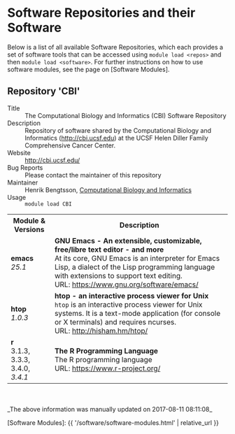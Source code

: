<!--
WARNING: do _not_ update this file; it is automatically generated from software-repositories.md.rsp and will be overwritten.
-->


# Software Repositories and their Software

Below is a list of all available Software Repositories, which each provides a set of software tools that can be accessed using `module load <repos>` and then `module load <software>`.  For further instructions on how to use software modules, see the page on [Software Modules].


## Repository 'CBI'

<dl>
<dt>Title</dt>
<dd>
The Computational Biology and Informatics (CBI) Software Repository
</dd>
<dt>Description</dt>
<dd>
Repository of software shared by the  Computational Biology and Informatics (<a href="http://cbi.ucsf.edu">http://cbi.ucsf.edu</a>) at the UCSF Helen Diller Family Comprehensive Cancer Center.
</dd>
<dt>Website</dt>
<dd>
 <a href="http://cbi.ucsf.edu/">http://cbi.ucsf.edu/</a>
</dd>
<dt>Bug Reports</dt>
<dd>
  Please contact the maintainer of this repository
</dd>
<dt>Maintainer</dt>
<dd>
  Henrik Bengtsson, <a href="http://cbi.ucsf.edu/">Computational Biology and Informatics</a>
</dd>
<dt>Usage</dt>
<dd>
  <code>module load CBI</code>
</dd>
</dl>

<table>
 <tr>
  <th>Module &amp; Versions</th>
  <th>Description</th>
 </tr>
  
 <tr>
  <td>
  <strong>emacs</strong><br>
  <em>25.1</em>
  </td>
  <td>
  <strong>GNU Emacs - An extensible, customizable, free/libre text editor - and more</strong><br>
  At its core, GNU Emacs is an interpreter for Emacs Lisp, a dialect of the Lisp programming language with extensions to support text editing.<br>
  URL: <a href="https://www.gnu.org/software/emacs/">https://www.gnu.org/software/emacs/</a><br>
  </td>
 </tr>

 <tr>
  <td>
  <strong>htop</strong><br>
  <em>1.0.3</em>
  </td>
  <td>
  <strong>htop - an interactive process viewer for Unix</strong><br>
  <code>htop</code> is an interactive process viewer for Unix systems. It is a text-mode application (for console or X terminals) and requires ncurses.<br>
  URL: <a href="http://hisham.hm/htop/">http://hisham.hm/htop/</a><br>
  </td>
 </tr>
  
 <tr>
  <td>
  <strong>r</strong><br>
  3.1.3, 3.3.3, 3.4.0, <em>3.4.1</em>
  </td>
  <td>
  <strong>The R Programming Language</strong><br>
  The R programming language<br>
  URL: <a href="https://www.r-project.org/">https://www.r-project.org/</a><br>
  </td>
 </tr>
</table>


<br>
<br>
_The above information was manually updated on 2017-08-11 08:11:08_
<!--
_The above information was automatically generated on 2017-08-11 08:11:08 (source: `module spider`)_
-->


[Software Modules]: {{ '/software/software-modules.html' | relative_url }}
